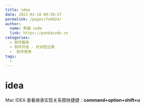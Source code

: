 ```yaml
---
title: idea
date: 2022-03-10 09:59:57
permalink: /pages/fa9d24/
author: 
  name: 熊猫 code
  link: https://pandacode.cn
categories: 
  - 软件服务
  - 软件开发 - 针对性记录
  -  软件使用
tags: 
  - 
---
```


# idea

Mac IDEA 查看继承实现关系图快捷键：**command+option+shift+u**
